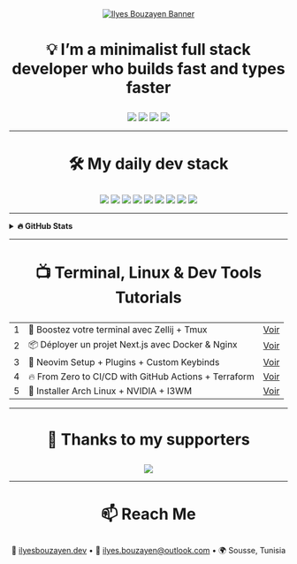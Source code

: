 <div align="center">
  <a href="https://bouzayenilyes.vercel.app">
    <img src="https://f56mdiqn9v.ufs.sh/f/9LjNuV21boCh7xTDeHq0ERQkoa2x3AWGz7P16i5y4btmNBYC" alt="Ilyes Bouzayen Banner"/>
  </a>
</div>

# <p align="center">💡 I’m a minimalist full stack developer who builds fast and types faster</p>

<div align="center">
  <a href="https://github.com/sponsors/bouzayenilyes"><img src="https://bentos.jkominovic.dev/api/v1/generic-card?icon=siGithubsponsors&subtitle=Support+my+work&size=square&rounded=24" /></a>
  <a href="https://www.youtube.com/@ilyesbouzayen"><img src="https://bentos.jkominovic.dev/api/v1/generic-card?icon=siYoutube&subtitle=Terminal+Tips&size=square&rounded=24" /></a>
  <a href="https://discord.gg/neovimmer"><img src="https://bentos.jkominovic.dev/api/v1/generic-card?icon=siDiscord&subtitle=Dev+Community&size=square&rounded=24" /></a>
  <a href="https://www.linkedin.com/in/bouzayenilyes"><img src="https://bentos.jkominovic.dev/api/v1/generic-card?icon=siLinkedin&subtitle=Let’s+Connect&size=square&rounded=24" /></a>
</div>

---

# <p align="center">🛠 My daily dev stack</p>

<div align="center">
  <a href="#"><img src="https://bentos.jkominovic.dev/api/v1/generic-card?icon=siNextdotjs&subtitle=Next.js+for+UI&size=square&rounded=24" /></a>
  <a href="#"><img src="https://bentos.jkominovic.dev/api/v1/generic-card?icon=siReact&subtitle=React+Native+Mobile+UI&size=square&rounded=24" /></a>
  <a href="#"><img src="https://bentos.jkominovic.dev/api/v1/generic-card?icon=siPython&subtitle=Python+Scripting&size=square&rounded=24" /></a>
  <a href="#"><img src="https://bentos.jkominovic.dev/api/v1/generic-card?icon=siTypescript&subtitle=Type+Safe+TS&size=square&rounded=24" /></a>
  <a href="#"><img src="https://bentos.jkominovic.dev/api/v1/generic-card?icon=siRust&subtitle=Blazing+Fast+Rust&size=square&rounded=24" /></a>
  <a href="#"><img src="https://bentos.jkominovic.dev/api/v1/generic-card?icon=siGo&subtitle=Fast+Backends&size=square&rounded=24" /></a>
  <a href="#"><img src="https://bentos.jkominovic.dev/api/v1/generic-card?icon=siDocker&subtitle=CI/CD+Automations&size=square&rounded=24" /></a>
  <a href="#"><img src="https://bentos.jkominovic.dev/api/v1/generic-card?icon=siKubernetes&subtitle=Cloud-Native+Infra&size=square&rounded=24" /></a>
  <a href="#"><img src="https://bentos.jkominovic.dev/api/v1/generic-card?icon=siArchlinux&subtitle=Arch+Linux+FTW&size=square&rounded=24" /></a>
</div>


---

<details>
  <summary><b>🔥 GitHub Stats</b></summary>
  <div align="center">
    <img src="https://github-readme-streak-stats.herokuapp.com/?user=bouzayenilyes&theme=catppuccin-mocha&hide_border=false&border_radius=10" />
    <br/>
    <img src="https://github-readme-stats.vercel.app/api?username=bouzayenilyes&show_icons=true&theme=tokyonight&count_private=true" height="180" />
    <img src="https://github-readme-stats.vercel.app/api/top-langs/?username=bouzayenilyes&layout=compact&theme=tokyonight&langs_count=6" height="180" />
  </div>
</details>

---

# <p align="center">📺 Terminal, Linux & Dev Tools Tutorials</p>

<table align="center">
  <tbody>
    <tr>
      <td>1</td>
      <td>🚀 Boostez votre terminal avec Zellij + Tmux</td>
      <td><a href="https://www.youtube.com/watch?v=xxxxxxxxxxx">Voir</a></td>
    </tr>
    <tr>
      <td>2</td>
      <td>📦 Déployer un projet Next.js avec Docker & Nginx</td>
      <td><a href="https://www.youtube.com/watch?v=xxxxxxxxxxx">Voir</a></td>
    </tr>
    <tr>
      <td>3</td>
      <td>🧠 Neovim Setup + Plugins + Custom Keybinds</td>
      <td><a href="https://www.youtube.com/watch?v=xxxxxxxxxxx">Voir</a></td>
    </tr>
    <tr>
      <td>4</td>
      <td>🔥 From Zero to CI/CD with GitHub Actions + Terraform</td>
      <td><a href="https://www.youtube.com/watch?v=xxxxxxxxxxx">Voir</a></td>
    </tr>
    <tr>
      <td>5</td>
      <td>🎒 Installer Arch Linux + NVIDIA + I3WM</td>
      <td><a href="https://www.youtube.com/watch?v=xxxxxxxxxxx">Voir</a></td>
    </tr>
  </tbody>
</table>

---

# <p align="center">💖 Thanks to my supporters</p>

<div align="center">
  <a href="https://buymeacoffee.com/bouzayenilyes">
    <img src="https://bentos.jkominovic.dev/api/v1/generic-card?icon=siBuymeacoffee&subtitle=Your+Name+Here&size=square&rounded=24" />
  </a>
</div>

---

# <p align="center">📫 Reach Me</p>

<p align="center">
  💼 <a href="https://bouzayenilyes.vercel.app">ilyesbouzayen.dev</a> • 
  📨 <a href="mailto:ilyes.bouzayen@outlook.com">ilyes.bouzayen@outlook.com</a> • 
  🌍 Sousse, Tunisia
</p>
